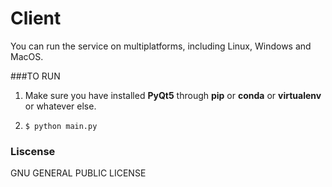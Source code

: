 # Client

You can run the service on multiplatforms, including Linux, Windows and MacOS.

###TO RUN

1. Make sure you have installed **PyQt5** through **pip** or **conda** or **virtualenv** or whatever else.

2. ```shell
   $ python main.py
   ```

### Liscense

 GNU GENERAL PUBLIC LICENSE